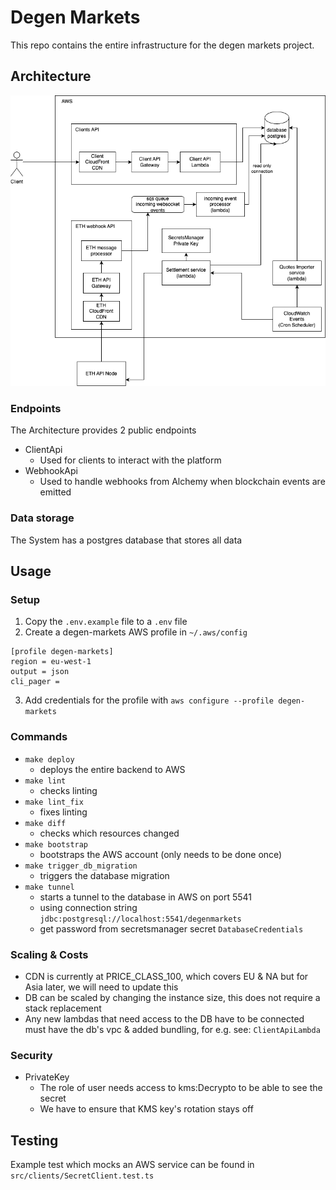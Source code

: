 # Degen Markets

This repo contains the entire infrastructure for the degen markets project.

## Architecture

![](docs/arch-overview.drawio.png)

### Endpoints

The Architecture provides 2 public endpoints

- ClientApi
  - Used for clients to interact with the platform
- WebhookApi
  - Used to handle webhooks from Alchemy when blockchain events are emitted

### Data storage

The System has a postgres database that stores all data

## Usage

### Setup

1. Copy the `.env.example` file to a `.env` file
2. Create a degen-markets AWS profile in `~/.aws/config`

```
[profile degen-markets]
region = eu-west-1
output = json
cli_pager =
```

3. Add credentials for the profile with `aws configure --profile degen-markets`

### Commands

- `make deploy`
  - deploys the entire backend to AWS
- `make lint`
  - checks linting
- `make lint_fix`
  - fixes linting
- `make diff`
  - checks which resources changed
- `make bootstrap`
  - bootstraps the AWS account (only needs to be done once)
- `make trigger_db_migration`
  - triggers the database migration
- `make tunnel`
  - starts a tunnel to the database in AWS on port 5541
  - using connection string `jdbc:postgresql://localhost:5541/degenmarkets`
  - get password from secretsmanager secret `DatabaseCredentials`

### Scaling & Costs

- CDN is currently at PRICE_CLASS_100, which covers EU & NA but for Asia later, we will need to update this
- DB can be scaled by changing the instance size, this does not require a stack replacement
- Any new lambdas that need access to the DB have to be connected must have the db's vpc & added bundling, for e.g. see: `ClientApiLambda`

### Security

- PrivateKey
  - The role of user needs access to kms:Decrypto to be able to see the secret
  - We have to ensure that KMS key's rotation stays off

## Testing

Example test which mocks an AWS service can be found in `src/clients/SecretClient.test.ts`
